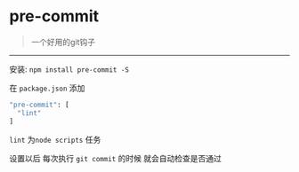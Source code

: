 # pre-commit
>一个好用的git钩子

----
安装:  `npm install pre-commit -S`


在 `package.json` 添加
```bash
"pre-commit": [
  "lint"
]
```

`lint` 为`node scripts` 任务

设置以后 每次执行 `git commit` 的时候 就会自动检查是否通过
